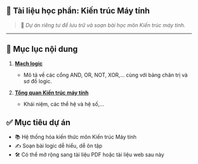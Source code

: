 ## 📘 **Tài liệu học phần: Kiến trúc Máy tính**

> 🔐 *Dự án riêng tư để lưu trữ và soạn bài học môn Kiến trúc máy tính.*

---

## 📑 **Mục lục nội dung**

1. [**Mạch logic**](Logic_Gate.md)
    - Mô tả về các cổng AND, OR, NOT, XOR,... cùng với bảng chân trị và sơ đồ logic.

2. [**Tổng quan Kiến trúc máy tính**](Tổng_Quan.md)
    - Khái niệm, các thể hệ và hệ số,...


## ✅ Mục tiêu dự án

* 📚 Hệ thống hóa kiến thức môn Kiến trúc Máy tính
* ✍️ Soạn bài logic dễ hiểu, dễ ôn tập
* 🛠️ Có thể mở rộng sang tài liệu PDF hoặc tài liệu web sau này
